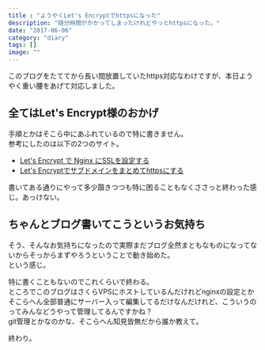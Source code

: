 ```yaml
---
title : "ようやくLet's Encryptでhttpsになった"
description: "随分時間がかかってしまったけれどやっとhttpsになった。"
date: "2017-06-06"
category: "diary"
tags: []
image: ""
---
```


このブログをたててから長い間放置していたhttps対応なわけですが、本日ようやく重い腰をあげて対応しました。

## 全てはLet's Encrypt様のおかげ

手順とかはそこら中にあふれているので特に書きません。  
参考にしたのは以下の2つのサイト。

* [Let's Encrypt で Nginx にSSLを設定する](http://qiita.com/HeRo/items/f9eb8d8a08d4d5b63ee9)
* [Let's Encryptでサブドメインをまとめてhttpsにする](http://lealog.hateblo.jp/entry/2016/12/01/151627)

書いてある通りにやって多少躓きつつも特に困ることもなくささっと終わった感じ。あっけない。

## ちゃんとブログ書いてこうというお気持ち

そう、そんなお気持ちになったので実際まだブログ全然まともなものになってないからそっからまずやろうということで動き始めた。  
という感じ。

特に書くこともないのでこれくらいで終わる。  
ところでこのブログはさくらVPSにホストしているんだけれどnginxの設定とかそこらへん全部普通にサーバー入って編集してるだけなんだけれど、こういうのってみんなどうやって管理してるんですかね？  
git管理とかなのかな、そこらへん知見皆無だから誰か教えて。

終わり。
